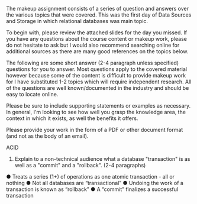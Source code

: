 The makeup assignment consists of a series of question and answers over the various topics that were covered.  This was the first day of Data Sources and Storage in which relational databases was main topic.  

To begin with, please review the attached slides for the day you missed.  If you have any questions about the course content or makeup work, please do not hesitate to ask but I would also recommend searching online for additional sources as there are many good references on the topics below.

The following are some short answer (2-4 paragraph unless specified) questions for you to answer.  Most questions apply to the covered material however because some of the content is difficult to provide makeup work for I have substituted 1-2 topics which will require independent research.  All of the questions are well known/documented in the industry and should be easy to locate online.

Please be sure to include supporting statements or examples as necessary.  In general, I'm looking to see how well you grasp the knowledge area, the context in which it exists, as well the benefits it offers.

Please provide your work in the form of a PDF or other document format (and not as the body of an email).

ACID

1. Explain to a non-technical audience what a database "transaction" is as well as a "commit" and a "rollback". (2-4 paragraphs)

● Treats a series (1+) of operations as one
atomic transaction - all or nothing
● Not all databases are “transactional”
● Undoing the work of a transaction is known
as “rollback”
● A “commit” finalizes a successful transaction
